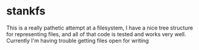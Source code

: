 stankfs
=======

This is a really pathetic attempt at a filesystem, I have a nice tree structure for representing files, and all of that code is
tested and works very well. Currently I'm having trouble getting files open for writing
